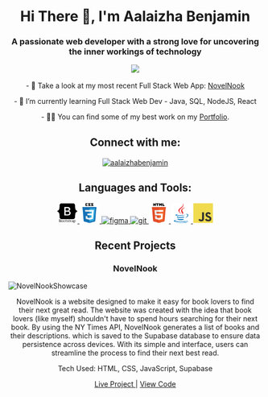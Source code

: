 <h1 align="center">Hi There 👋, I'm Aalaizha Benjamin</h1>
<h3 align="center">A passionate web developer with a strong love for uncovering the inner workings of technology</h3>
<p align="center"><img src="https://media3.giphy.com/media/J3KCHKTEqkZuxAW6OQ/giphy.gif?cid=ecf05e47b1b023hqcx6vtb17l1slg7ewfz3nbp03po37scol&ep=v1_gifs_search&rid=giphy.gif&ct=g"/></p>

<p align="center"> - 🔭 Take a look at my most recent Full Stack Web App: <a target="_blank" href = "https://novelnook.netlify.app/">NovelNook</a> </p>

<p align="center"> - 🌱 I’m currently learning Full Stack Web Dev - Java, SQL, NodeJS, React </p>

<p align="center"> - 👨‍💻 You can find some of my best work on my <a target="_blank" href = "https://aalaizhab.me/">Portfolio</a>. </p>

<h2 align="center">Connect with me:</h2>
<p align="center">
<a href="https://linkedin.com/in/aalaizhabenjamin" target="blank"><img align="center" src="https://raw.githubusercontent.com/rahuldkjain/github-profile-readme-generator/master/src/images/icons/Social/linked-in-alt.svg" alt="aalaizhabenjamin" height="30" width="40" /></a>
</p>

<h2 align="center">Languages and Tools:</h2>
<p align="center"> 
<a href="https://getbootstrap.com" target="_blank" rel="noreferrer"> <img src="https://raw.githubusercontent.com/devicons/devicon/master/icons/bootstrap/bootstrap-plain-wordmark.svg" alt="bootstrap" width="40" height="40"/> </a>
<a href="https://www.w3schools.com/css/" target="_blank" rel="noreferrer"> <img src="https://raw.githubusercontent.com/devicons/devicon/master/icons/css3/css3-original-wordmark.svg" alt="css3" width="40" height="40"/> </a> 
<a href="https://www.figma.com/" target="_blank" rel="noreferrer"> <img src="https://www.vectorlogo.zone/logos/figma/figma-icon.svg" alt="figma" width="40" height="40"/> </a> <a href="https://git-scm.com/" target="_blank" rel="noreferrer"> <img src="https://www.vectorlogo.zone/logos/git-scm/git-scm-icon.svg" alt="git" width="40" height="40"/> </a> 
<a href="https://www.w3.org/html/" target="_blank" rel="noreferrer"> <img src="https://raw.githubusercontent.com/devicons/devicon/master/icons/html5/html5-original-wordmark.svg" alt="html5" width="40" height="40"/> </a> <a href="https://www.java.com" target="_blank" rel="noreferrer"> <img src="https://raw.githubusercontent.com/devicons/devicon/master/icons/java/java-original.svg" alt="java" width="40" height="40"/> </a> 
<a href="https://developer.mozilla.org/en-US/docs/Web/JavaScript" target="_blank" rel="noreferrer"> <img src="https://raw.githubusercontent.com/devicons/devicon/master/icons/javascript/javascript-original.svg" alt="javascript" width="40" height="40"/> </a> 
</p>

<h2 align="center">Recent Projects</h2>
<h3 align="center">NovelNook</h3>

![NovelNookShowcase](https://github.com/LaiDev/LaiDev/assets/70034760/2c35f057-74d2-4363-ab76-7b2152c3b253)

<p align="center"> NovelNook is a website designed to make it easy for book lovers to find their next great read. The website was created with the idea that book lovers (like myself) shouldn't have to spend hours searching for their next book. By using the NY Times API, NovelNook generates a list of books and their descriptions. which is saved to the Supabase database to ensure data persistence across devices. With its simple and interface, users can streamline the process to find their next best read.</p>

<p align="center"> Tech Used: HTML, CSS, JavaScript, Supabase</p>
<p align = "center">
<a margin="50px" href="https://novelnook.netlify.app/">Live Project </a>
  |
<a href="https://github.com/LaiDev/NovelNookPublic">View Code </a>
</p>
<br>
<br>

